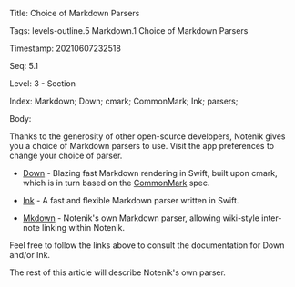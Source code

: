Title:  Choice of Markdown Parsers

Tags:   levels-outline.5 Markdown.1 Choice of Markdown Parsers

Timestamp: 20210607232518

Seq:    5.1

Level:  3 - Section

Index:  Markdown; Down; cmark; CommonMark; Ink; parsers; 

Body: 

Thanks to the generosity of other open-source developers, Notenik gives you a choice of Markdown parsers to use. Visit the app preferences to change your choice of parser. 

+ [Down][] - Blazing fast Markdown rendering in Swift, built upon cmark, which is in turn based on the [CommonMark][cm] spec.

+ [Ink][] - A fast and flexible Markdown parser written in Swift. 

+ [Mkdown][] - Notenik's own Markdown parser, allowing wiki-style inter-note linking within Notenik. 

Feel free to follow the links above to consult the documentation for Down and/or Ink. 

The rest of this article will describe Notenik's own parser. 

[cite]: https://fletcher.github.io/MultiMarkdown-6/syntax/citation.html

[ext]: https://www.markdownguide.org/extended-syntax/

[mmd]: https://fletcher.github.io/MultiMarkdown-6/syntax/index.html#footnotes

[cm]: https://commonmark.org

[down]: https://github.com/johnxnguyen/Down

[ink]: https://github.com/JohnSundell/Ink

[md]: https://daringfireball.net/projects/markdown/

[mkdown]: https://github.com/hbowie/NotenikMkdown

[mmd]: https://fletcher.github.io/MultiMarkdown-6/syntax/index.html#footnotes

[sp]: https://daringfireball.net/projects/smartypants/

[syntax]: https://daringfireball.net/projects/markdown/syntax

